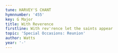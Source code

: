 ```yaml
---
tune: HARVEY'S CHANT
hymnnumber: '455'
key: G Major
title: With Reverence
firstline: With rev'rence let the saints appear
topic: 'Special Occasions: Reunion'
author: Watts
year: '-'
---
```

